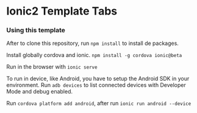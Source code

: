 # Ionic2 Template Tabs

### Using this template

After to clone this repository, run `npm install` to install de packages.

Install globally cordova and ionic. `npm install -g cordova ionic@beta`

Run in the browser with `ionic serve`

To run in device, like Android, you have to setup the Android SDK in your environment.
Run `adb devices` to list connected devices with Developer Mode and debug enabled.

Run `cordova platform add android`, after run `ionic run android --device`
